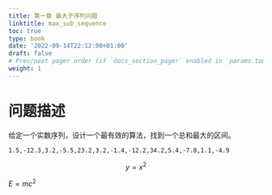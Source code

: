 ```yaml
---
title: 第一章 最大子序列问题
linktitle: max_sub_sequence
toc: true
type: book
date: '2022-09-14T22:12:00+01:00'
draft: false
# Prev/next pager order (if `docs_section_pager` enabled in `params.toml`)
weight: 1
---
```


# 问题描述

给定一个实数序列，设计一个最有效的算法，找到一个总和最大的区间。

```
1.5,-12.3,3.2,-5.5,23.2,3.2,-1.4,-12.2,34.2,5.4,-7.8,1.1,-4.9
```

$$
y = x^2
$$

$E=mc^2$
